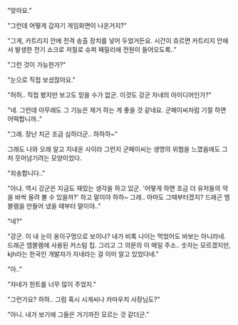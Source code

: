 "맞아요." 

"그런데 어떻게 갑자기 게임화면이 나온거지?" 

"그게, 카트리지 안에 전격 송출 장치를 넣어 두었거든요. 시간이 흐르면 카트리지 안에서 발생한 전기 쇼크로 저절로 슈퍼 패밀리에 전원이 들어오도록.." 

"그런 것이 가능한가?" 

"눈으로 직접 보셨잖아요." 

"허허.. 직접 봤지만 보고도 믿을 수가 없군. 이것도 강군 자네의 아이디어인가?" 

"네. 그런데 아무래도 그 기능은 제거 하는 게 좋을 것 같네요. 군페이씨처럼 기절 하면 어떡합니까.." 

"그래. 장난 치곤 조금 심하더군.. 하하하~" 

그래도 나와 오래 알고 지내온 사이라 그런지 군페이씨는 생명의 위협을 느꼈음에도 그저 웃어넘기려는 모양이었다.

"죄송합니다.." 

"아냐. 역시 강군은 지금도 재밌는 생각을 하고 있군. '어떻게 하면 조금 더 유저들의 약을 바싹 올려 볼 수 있을까?' 하고 말이야 하하~ 그래.. 아마도 그때부터겠지? 드래곤 엠블렘을 만들어 냈을 때부터 말이야.." 

"네?" 

"강군. 이 내 눈이 옹이구멍으로 보이나? 내가 비록 나이는 먹었어도 바보는 아니라네. 드래곤 엠블렘에 사용된 커스텀 칩. 그리고 그 의문의 이 메일 주소.. 숫자는 모르겠지만, kjh라는 한국인 개발자가 자네라는 걸 이미 알고 있었다네." 

"아.." 

"자네가 힌트를 너무 많이 주었지." 

"그런가요? 하하.. 그럼 혹시 시게씨나 카마우치 사장님도?" 

"아니. 내가 보기에 그들은 거기까진 모르는 것 같더군." 